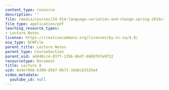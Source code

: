 ```yaml
---
content_type: resource
description: ''
file: /media/courses/24-914-language-variation-and-change-spring-2019/4e4e7466b390d5670b733da6cb2525e4_MIT24_914s19_lec8.pdf
file_type: application/pdf
learning_resource_types:
- Lecture Notes
license: https://creativecommons.org/licenses/by-nc-sa/4.0/
ocw_type: OCWFile
parent_title: Lecture Notes
parent_type: CourseSection
parent_uid: ad448cc4-037f-1356-6bd7-86087b7e9f32
resourcetype: Document
title: Lecture 8
uid: 4e4e7466-b390-d567-0b73-3da6cb2525e4
video_metadata:
  youtube_id: null
---
```

